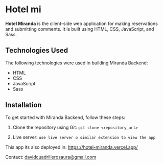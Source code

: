 # Hotel mi

**Hotel Miranda** is the client-side web application for making reservations and submitting comments. It is built using HTML, CSS, JavaScript, and Sass.


## Technologies Used

The following technologies were used in building Miranda Backend:

- HTML
- CSS
- JavaScript
- Sass

## Installation

To get started with Miranda Backend, follow these steps:

1. Clone the repository using Git:
```git clone <repository_url>```


2. Live server:
```use live server o similar extension to view the app```

This  app its also deployed in: https://hotel-miranda.vercel.app/

Contact: davidcuadrillerosaura@gmail.com
